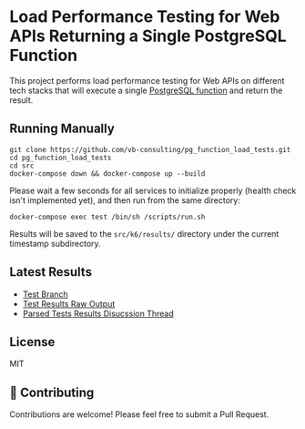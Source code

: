 # Load Performance Testing for Web APIs Returning a Single PostgreSQL Function

This project performs load performance testing for Web APIs on different tech stacks that will execute a single [PostgreSQL function](https://github.com/vb-consulting/pg_function_load_tests/blob/master/src/postgres/init.sql) and return the result.

## Running Manually

```
git clone https://github.com/vb-consulting/pg_function_load_tests.git
cd pg_function_load_tests
cd src
docker-compose down && docker-compose up --build
```

Please wait a few seconds for all services to initialize properly (health check isn't implemented yet), and then run from the same directory:

```
docker-compose exec test /bin/sh /scripts/run.sh
```

Results will be saved to the `src/k6/results/` directory under the current timestamp subdirectory.

## Latest Results

- [Test Branch](https://github.com/vb-consulting/pg_function_load_tests/tree/202412231024/src)
- [Test Results Raw Output](https://github.com/vb-consulting/pg_function_load_tests/blob/202412231024/src/_k6/results/202412231024.md)
- [Parsed Tests Results Disucssion Thread](https://github.com/vb-consulting/pg_function_load_tests/discussions/5)

## License

MIT

## 🤝 Contributing

Contributions are welcome! Please feel free to submit a Pull Request.

